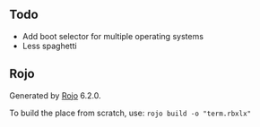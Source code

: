 ## Todo
- Add boot selector for multiple operating systems
- Less spaghetti

## Rojo
Generated by [Rojo](https://github.com/rojo-rbx/rojo) 6.2.0.

To build the place from scratch, use: `rojo build -o "term.rbxlx"`